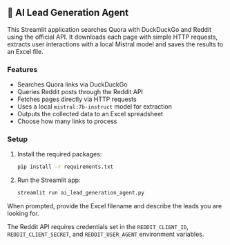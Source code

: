 ## 🎯 AI Lead Generation Agent

This Streamlit application searches Quora with DuckDuckGo and Reddit using the official API. It downloads each page with simple HTTP requests, extracts user interactions with a local Mistral model and saves the results to an Excel file.

### Features
- Searches Quora links via DuckDuckGo
- Queries Reddit posts through the Reddit API
- Fetches pages directly via HTTP requests
- Uses a local `mistral:7b-instruct` model for extraction
- Outputs the collected data to an Excel spreadsheet
- Choose how many links to process

### Setup

1. Install the required packages:

   ```bash
   pip install -r requirements.txt
   ```

2. Run the Streamlit app:

   ```bash
   streamlit run ai_lead_generation_agent.py
   ```

When prompted, provide the Excel filename and describe the leads you are looking for.

The Reddit API requires credentials set in the `REDDIT_CLIENT_ID`, `REDDIT_CLIENT_SECRET`, and `REDDIT_USER_AGENT` environment variables.
